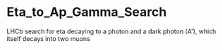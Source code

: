 # Eta_to_Ap_Gamma_Search
LHCb search for eta decaying to a photon and a dark photon (A'), which itself decays into two muons
